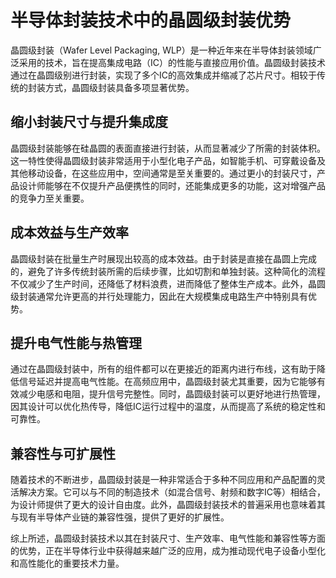 # 半导体封装技术中的晶圆级封装优势

晶圆级封装（Wafer Level Packaging, WLP）是一种近年来在半导体封装领域广泛采用的技术，旨在提高集成电路（IC）的性能与直接应用价值。晶圆级封装技术通过在晶圆级别进行封装，实现了多个IC的高效集成并缩减了芯片尺寸。相较于传统的封装方式，晶圆级封装具备多项显著优势。

## 缩小封装尺寸与提升集成度

晶圆级封装能够在硅晶圆的表面直接进行封装，从而显著减少了所需的封装体积。这一特性使得晶圆级封装非常适用于小型化电子产品，如智能手机、可穿戴设备及其他移动设备，在这些应用中，空间通常是至关重要的。通过更小的封装尺寸，产品设计师能够在不仅提升产品便携性的同时，还能集成更多的功能，这对增强产品的竞争力至关重要。

## 成本效益与生产效率

晶圆级封装在批量生产时展现出较高的成本效益。由于封装是直接在晶圆上完成的，避免了许多传统封装所需的后续步骤，比如切割和单独封装。这种简化的流程不仅减少了生产时间，还降低了材料浪费，进而降低了整体生产成本。此外，晶圆级封装通常允许更高的并行处理能力，因此在大规模集成电路生产中特别具有优势。

## 提升电气性能与热管理

通过在晶圆级封装中，所有的组件都可以在更接近的距离内进行布线，这有助于降低信号延迟并提高电气性能。在高频应用中，晶圆级封装尤其重要，因为它能够有效减少电感和电阻，提升信号完整性。同时，晶圆级封装可以更好地进行热管理，因其设计可以优化热传导，降低IC运行过程中的温度，从而提高了系统的稳定性和可靠性。

## 兼容性与可扩展性

随着技术的不断进步，晶圆级封装是一种非常适合于多种不同应用和产品配置的灵活解决方案。它可以与不同的制造技术（如混合信号、射频和数字IC等）相结合，为设计师提供了更大的设计自由度。此外，晶圆级封装技术的普遍采用也意味着其与现有半导体产业链的兼容性强，提供了更好的扩展性。

综上所述，晶圆级封装技术以其在封装尺寸、生产效率、电气性能和兼容性等方面的优势，正在半导体行业中获得越来越广泛的应用，成为推动现代电子设备小型化和高性能化的重要技术力量。